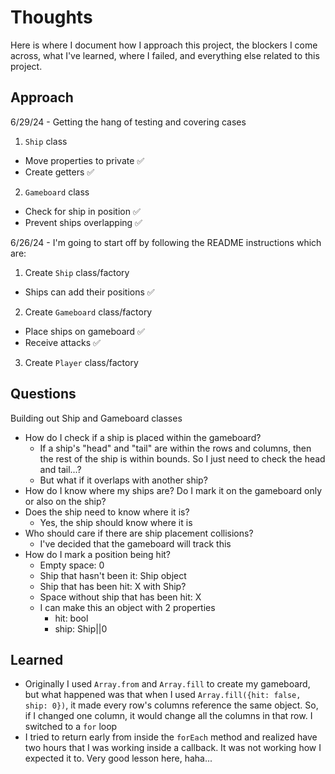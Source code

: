 # Thoughts

Here is where I document how I approach this project, the blockers I come across, what I've learned, where I failed, and everything else related to this project.

## Approach

6/29/24 - Getting the hang of testing and covering cases

1. `Ship` class
  - Move properties to private ✅
  - Create getters ✅
2. `Gameboard` class
  - Check for ship in position ✅
  - Prevent ships overlapping ✅

6/26/24 - I'm going to start off by following the README instructions which are:

1. Create `Ship` class/factory
  - Ships can add their positions ✅
2. Create `Gameboard` class/factory
  - Place ships on gameboard ✅
  - Receive attacks ✅
3. Create `Player` class/factory

## Questions

Building out Ship and Gameboard classes

- How do I check if a ship is placed within the gameboard?
  - If a ship's "head" and "tail" are within the rows and columns, then the rest of the ship is within bounds. So I just need to check the head and tail...?
  - But what if it overlaps with another ship?
- How do I know where my ships are? Do I mark it on the gameboard only or also on the ship?
- Does the ship need to know where it is?
  - Yes, the ship should know where it is
- Who should care if there are ship placement collisions?
  - I've decided that the gameboard will track this
- How do I mark a position being hit?
  - Empty space: 0
  - Ship that hasn't been it: Ship object
  - Ship that has been hit: X with Ship?
  - Space without ship that has been hit: X
  - I can make this an object with 2 properties
    - hit: bool
    - ship: Ship||0

## Learned

- Originally I used `Array.from` and `Array.fill` to create my gameboard, but what happened was that when I used `Array.fill({hit: false, ship: 0})`, it made every row's columns reference the same object. So, if I changed one column, it would change all the columns in that row. I switched to a `for` loop
- I tried to return early from inside the `forEach` method and realized have two hours that I was working inside a callback. It was not working how I expected it to. Very good lesson here, haha...